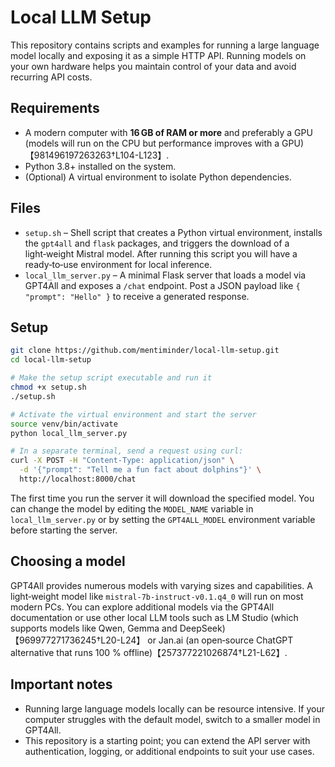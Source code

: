 # Local LLM Setup

This repository contains scripts and examples for running a large
language model locally and exposing it as a simple HTTP API. Running
models on your own hardware helps you maintain control of your data
and avoid recurring API costs.

## Requirements

* A modern computer with **16 GB of RAM or more** and preferably a GPU
  (models will run on the CPU but performance improves with a GPU)【981496197263263†L104-L123】.
* Python 3.8+ installed on the system.
* (Optional) A virtual environment to isolate Python dependencies.

## Files

* `setup.sh` – Shell script that creates a Python virtual
  environment, installs the `gpt4all` and `flask` packages, and triggers
  the download of a light‑weight Mistral model. After running this
  script you will have a ready‑to‑use environment for local inference.
* `local_llm_server.py` – A minimal Flask server that loads a model via
  GPT4All and exposes a `/chat` endpoint. Post a JSON payload like
  `{ "prompt": "Hello" }` to receive a generated response.

## Setup

```bash
git clone https://github.com/mentiminder/local-llm-setup.git
cd local-llm-setup

# Make the setup script executable and run it
chmod +x setup.sh
./setup.sh

# Activate the virtual environment and start the server
source venv/bin/activate
python local_llm_server.py

# In a separate terminal, send a request using curl:
curl -X POST -H "Content-Type: application/json" \
  -d '{"prompt": "Tell me a fun fact about dolphins"}' \
  http://localhost:8000/chat
```

The first time you run the server it will download the specified
model. You can change the model by editing the `MODEL_NAME` variable
in `local_llm_server.py` or by setting the `GPT4ALL_MODEL`
environment variable before starting the server.

## Choosing a model

GPT4All provides numerous models with varying sizes and capabilities. A
light‑weight model like `mistral-7b-instruct-v0.1.q4_0` will run on most
modern PCs. You can explore additional models via the GPT4All
documentation or use other local LLM tools such as LM Studio (which
supports models like Qwen, Gemma and DeepSeek)【969977271736245†L20-L24】
or Jan.ai (an open‑source ChatGPT alternative that runs 100 % offline)【257377221026874†L21-L62】.

## Important notes

* Running large language models locally can be resource intensive. If
  your computer struggles with the default model, switch to a smaller
  model in GPT4All.
* This repository is a starting point; you can extend the API server
  with authentication, logging, or additional endpoints to suit your
  use cases.